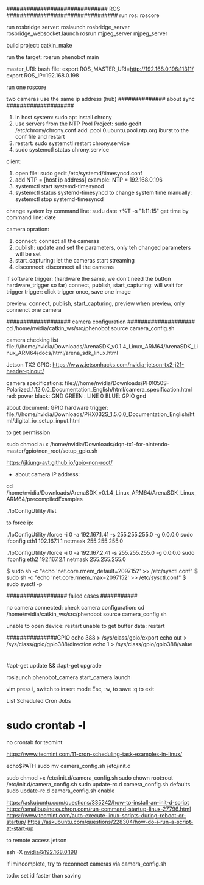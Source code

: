 ############################## ROS #################################
run ros:
roscore

run rosbridge server:
roslaunch rosbridge_server rosbridge_websocket.launch
rosrun mjpeg_server mjpeg_server

build project:
catkin_make

run the target:
rosrun phenobot main 

master_URI:
bash file: 
export ROS_MASTER_URI=http://192.168.0.196:11311/
export ROS_IP=192.168.0.198

run one roscore 

two cameras use the same ip address (hub)
############## about sync ####################
1. in host system: sudo apt install chrony
2. use servers from the NTP Pool Project: 
sudo gedit /etc/chrony/chrony.conf
add: pool 0.ubuntu.pool.ntp.org iburst to the conf file and restart
3. restart: sudo systemctl restart chrony.service
4. sudo systemctl status chrony.service

client:
1. open file: sudo gedit /etc/systemd/timesyncd.conf 
2. add NTP = [host ip address] 
example: NTP = 192.168.0.196
3. systemctl start systemd-timesyncd
4. systemctl status systemd-timesyncd
to change system time manually:  systemctl stop systemd-timesyncd

change system by command line: sudu date +%T -s "1:11:15"
get time by command line: date

camera opration:
1. connect: connect all the cameras
2. publish: update and set the parameters, only teh changed parameters will be set
3. start_capturing: let the cameras start streaming
4. disconnect: disconnect all the cameras

if software trigger: (hardware the same, we don't need the button hardware_trigger so far)
connect,
publish,
start_capturing: will wait for trigger
trigger: click trigger once, save one image

preview:
connect, publish, start_capturing, preview
when preview, only connenct one camera

################### camera configuration ####################
cd /home/nvidia/catkin_ws/src/phenobot
source camera_config.sh


camera checking list
file:///home/nvidia/Downloads/ArenaSDK_v0.1.4_Linux_ARM64/ArenaSDK_Linux_ARM64/docs/html/arena_sdk_linux.html

Jetson TX2 GPIO:
https://www.jetsonhacks.com/nvidia-jetson-tx2-j21-header-pinout/

camera specifications:
file:///home/nvidia/Downloads/PHX050S-Polarized_1.12.0.0_Documentation_English/html/camera_specification.html
red: power
black: GND
GREEN : LINE 0
BLUE: GPIO gnd
    

about document:
GPIO hardware trigger:
file:///home/nvidia/Downloads/PHX032S_1.5.0.0_Documentation_English/html/digital_io_setup_input.html

to get permission
 
sudo chmod a+x /home/nvidia/Downloads/dqn-tx1-for-nintendo-master/gpio/non_root/setup_gpio.sh

https://jkjung-avt.github.io/gpio-non-root/

* about camera IP address:

cd /home/nvidia/Downloads/ArenaSDK_v0.1.4_Linux_ARM64/ArenaSDK_Linux_ARM64/precompiledExamples

./IpConfigUtility /list

to force ip:

./IpConfigUtility /force -i 0 -a 192.167.1.41 -s 255.255.255.0 -g 0.0.0.0
sudo ifconfig eth1 192.167.1.1 netmask 255.255.255.0

./IpConfigUtility /force -i 0 -a 192.167.2.41 -s 255.255.255.0 -g 0.0.0.0
sudo ifconfig eth2 192.167.2.1 netmask 255.255.255.0

$ sudo sh -c "echo 'net.core.rmem_default=2097152' >> /etc/sysctl.conf"
$ sudo sh -c "echo 'net.core.rmem_max=2097152' >> /etc/sysctl.conf"
$ sudo sysctl -p


################## failed cases ###########

no camera connected:
check camera configuration:
cd /home/nvidia/catkin_ws/src/phenobot
source camera_config.sh

unable to open device:
restart
unable to get buffer data:
restart

###############GPIO
echo 388 > /sys/class/gpio/export
echo  out > /sys/class/gpio/gpio388/direction
echo 1 > /sys/class/gpio/gpio388/value


#

#apt-get update && #apt-get upgrade

roslaunch phenobot_camera start_camera.launch

vim press i, switch to insert mode
Esc, :w, to save
:q to exit

List Scheduled Cron Jobs
# sudo crontab -l
no crontab for tecmint

https://www.tecmint.com/11-cron-scheduling-task-examples-in-linux/

echo$PATH
sudo mv camera_config.sh /etc/init.d

sudo chmod +x /etc/init.d/camera_config.sh
sudo chown root:root /etc/init.d/camera_config.sh
sudo update-rc.d camera_config.sh defaults
sudo update-rc.d camera_config.sh enable

https://askubuntu.com/questions/335242/how-to-install-an-init-d-script
https://smallbusiness.chron.com/run-command-startup-linux-27796.html
https://www.tecmint.com/auto-execute-linux-scripts-during-reboot-or-startup/
https://askubuntu.com/questions/228304/how-do-i-run-a-script-at-start-up

to remote access jetson

ssh -X nvidia@192.168.0.198

if imincomplete, try to reconnect cameras via camera_config.sh

todo: set id faster than saving

